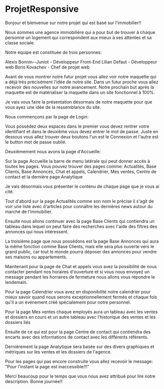 # ProjetResponsive
Bonjour et bienvenue sur notre projet qui est basé sur l'immobilier!!


Nous sommes une agence immobilière qui a pour but de trouver à chaque personne un logement
qui correspondent  aux mieux à ses attentes et sa classe sociale.

Notre équipe est constituée de trois personnes:

Alexis Bonnin--Juniot - Développeur Front-End
Lilian Defaut - Développeur web
Boris Kovachev - Chef de projet web

Avant de vous montrer notre futur projet vous allez voir notre maquette qui a déjà 
très précisément l'idée de notre site. Dans un futur proche vous allez recevoir
des nouvelles sur notre avancement. Notre prochain but après la maquette est de
matérialiser la maquette dans un site fonctionnel à 100%.

Je vais vous faire la présentation désormais de notre maquette pour que
vous ayez une idée de la ressemblance du site.


Nous commençons par la page de Login:

Vous possédez deux espaces dans le premier vous devez rentrer votre
identifiant et dans le deuxième vous devez entrer le mot de passe.
Juste en dessous vous allez trouver deux boutons  l'un est le Connexion
et l'autre est le button mot de passe oublié.

Deuxièmement nous avons la page d'Accueille:

Sur la page Accueille la barre de menu latérale qui peut donner accès à toutes les pages.
Vous pouvez trouver des pages comme:
Actualités, Base Clients, Base Annonces, Chat et appels, Calendrier, Mes ventes, Centre de contact et la dernière page Analytique

Je vais désormais vous présenter le contenu de chaque page que je vous ai cité.

Tout d'abord sur la page Actualités comme son nom le précise il s'agit de voir une liste avec d'articles
pour connaître les dernières news autour du marché de l'immobilier.

Ensuite nous allons continuer avec la page Base Clients qui contiendra un tableau dans lequel on peut faire des recherches
avec l'aide des filtres des annonces qui nous intéressent.

La troisième page que nous possédons est la page Base Annonces qui aura la même fonction comme Base Clients, mais elle sera plus
ouverte vers le grand public, car tout le monde pourra déposer des annonces pour vendre ses maisons ou appartements.

Maintenant pour la page de Chat et appels vous avez la possibilité de nous contacter pendant nos horaires d'ouverture et si
vous nous envoyez un message pendant les horraires de fermeture nous allons vous répondre le lendemain.

Pour la page Calendrier vous avez en disponibilité notre calendrier pour mieux savoir quand nous serons exceptionnellement
fermés et chaque fois qu'il a un événement créé spécialement pour notre personnel.

Pour la page Mes ventes chaque employés aura un tableau avec les ventes et dossiers en cours 
et un autre tableau avec l'historique des ventes et les dossiers liés 

Ensuite de ce qui est pour la page Centre de contact qui contiendra des encarts avec des informations de contact
avec les différents référents.

Dernièrement la page Analytique sera basée sur des divers graphiques et métriques sur les ventes et les dossiers de l'agence.

Pour les pages qui pas encore construite vous allez recevoir le message:
"Pour l'instant la page est inaccessible!!!"

Merci beaucoup pour le temps que vous nous avez attribué pour lire notre description.
Bonne journée!!
